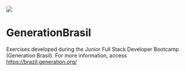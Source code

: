<img src="https://storage.googleapis.com/kondzilla-wp/2019/04/generation-brasil--e1560279908166.png">

# GenerationBrasil
Exercises developed during the Junior Full Stack Developer Bootcamp (Generation Brasil). For more information, access https://brazil.generation.org/
